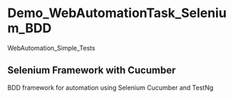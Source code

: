 # Demo_WebAutomationTask_Selenium_BDD
WebAutomation_Simple_Tests

## Selenium Framework with Cucumber
BDD framework for automation using Selenium Cucumber and TestNg

